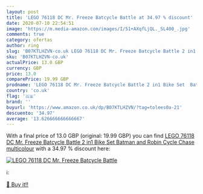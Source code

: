 ```yaml
---
layout: post
title: 'LEGO 76118 DC Mr. Freeze Batcycle Battle at 34.97 % discount'
date: 2020-07-10 22:54:51
image: 'https://m.media-amazon.com/images/I/51+AXqfLjQL._SL400_.jpg'
comments: true
category: ofertas
author: ring
slug: 'B07KTLHZVN-co.uk LEGO 76118 DC Mr. Freeze Batcycle Battle 2 in1 Bike Set...'
sku: 'B07KTLHZVN-co.uk'
actualPrice: 13.0 GBP
currency: GBP
price: 13.0
comparePrice: 19.99 GBP
prodname: 'LEGO 76118 DC Mr. Freeze Batcycle Battle 2 in1 Bike Set  Batman and Robin Cycle Chase  multicolour'
country: 'co.uk'
flag: '🇬🇧'
brand: ''
buyurl: 'https://www.amazon.co.uk/dp/B07KTLHZVN/?tag=tolees0a-21'
descuento: '34.97'
average: '13.626666666666667'
---
```


With a final price of 13.0 GBP (original: 19.99 GBP) you can find [LEGO 76118 DC Mr. Freeze Batcycle Battle 2 in1 Bike Set  Batman and Robin Cycle Chase  multicolour](https://www.amazon.co.uk/dp/B07KTLHZVN/?tag=tolees0a-21) with a  34.97 % discount here:

[![LEGO 76118 DC Mr. Freeze Batcycle Battle](https://m.media-amazon.com/images/I/51+AXqfLjQL._SL400_.jpg)](https://www.amazon.co.uk/dp/B07KTLHZVN/?tag=tolees0a-21)

ℹ️:


[🛒 Buy it!!](https://www.amazon.co.uk/dp/B07KTLHZVN/?tag=tolees0a-21)
